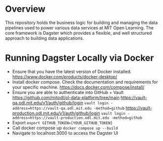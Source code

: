 # Overview

This repository holds the business logic for building and managing the data pipelines used to power various data
services at MIT Open Learning. The core framework is Dagster which provides a flexible, and well structured approach to
building data applications.

# Running Dagster Locally via Docker
- Ensure that you have the latest version of Docker installed.
	https://www.docker.com/products/docker-desktop/
- Install docker compose. Check the documentation and requirements for your specific machine.
	https://docs.docker.com/compose/install/
- Ensure you are able to authenticate into GitHub + Vault
	https://github.com/mitodl/ol-data-platform/tree/main
	https://vault-qa.odl.mit.edu/v1/auth/github/login
	`vault login -address=https://vault-qa.odl.mit.edu -method=github`
	https://vault-production.odl.mit.edu/v1/auth/github/login
	`vault login -address=https://vault-production.odl.mit.edu -method=github`
- Export
	`export GITHUB_TOKEN=[YOUR_GITHUB_TOKEN]`
- Call docker compose up
	`docker compose up --build`
- Navigate to localhost:3000 to access the Dagster UI
